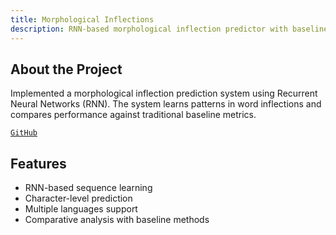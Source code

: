 ```yaml
---
title: Morphological Inflections
description: RNN-based morphological inflection predictor with baseline comparison
---
```


## About the Project

Implemented a morphological inflection prediction system using Recurrent Neural Networks (RNN). The system learns patterns in word inflections and compares performance against traditional baseline metrics.

[`GitHub`](https://github.com/bitmap4/morphological-inflections)

## Features

- RNN-based sequence learning
- Character-level prediction
- Multiple languages support
- Comparative analysis with baseline methods